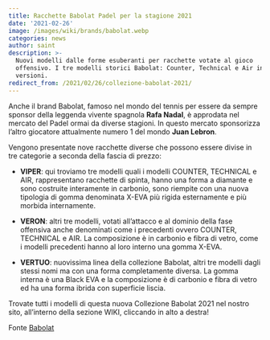 ```yaml
---
title: Racchette Babolat Padel per la stagione 2021
date: '2021-02-26'
image: /images/wiki/brands/babolat.webp
categories: news
author: saint
description: >-
  Nuovi modelli dalle forme esuberanti per racchette votate al gioco
  offensivo. I tre modelli storici Babolat: Counter, Technical e Air in nuove
  versioni.
redirect_from: /2021/02/26/collezione-babolat-2021/
---
```

Anche il brand Babolat, famoso nel mondo del tennis per essere da sempre sponsor della leggenda vivente spagnola **Rafa Nadal**, è approdata nel mercato del Padel ormai da diverse stagioni. In questo mercato sponsorizza l’altro giocatore attualmente numero 1 del mondo **Juan Lebron**. 

Vengono presentate nove racchette diverse che possono essere divise in tre categorie a seconda della fascia di prezzo: 

- **VIPER**: qui troviamo tre modelli quali i modelli COUNTER, TECHNICAL e AIR, rappresentano racchette di spinta, hanno una forma a diamante e sono costruite interamente in carbonio, sono riempite con una nuova tipologia di gomma denominata X-EVA più rigida esternamente e più morbida internamente. 

- **VERON**: altri tre modelli, votati all’attacco e al dominio della fase offensiva anche denominati come i precedenti ovvero COUNTER, TECHNICAL e AIR. La composizione è in carbonio e fibra di vetro, come i modelli precedenti hanno al loro interno una gomma X-EVA.

- **VERTUO**: nuovissima linea della collezione Babolat, altri tre modelli dagli stessi nomi ma con una forma completamente diversa. La gomma interna è una Black EVA e la composizione è di carbonio e fibra di vetro ed ha una forma ibrida con superficie liscia. 

Trovate tutti i modelli di questa nuova Collezione Babolat 2021 nel nostro sito, all’interno della sezione WIKI, cliccando in alto a destra!

Fonte [Babolat](https://www.babolat.com/gb/padel/racquets.html)